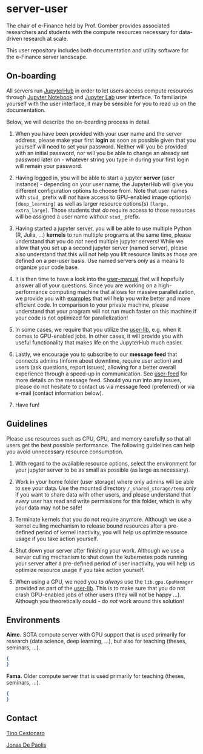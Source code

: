 # server-user

The chair of e-Finance held by Prof. Gomber provides associated researchers and students with the compute resources necessary for data-driven research at scale. 

This user repository includes both documentation and utility software for the e-Finance server landscape.



## On-boarding

All servers run [JupyterHub](https://jupyterhub.readthedocs.io/en/latest/) in order to let users access compute resources through [Jupyter Notebook](https://jupyter-notebook.readthedocs.io/en/latest/) and [Jupyter Lab](https://jupyterlab.readthedocs.io/en/latest/) user interface. To familiarize yourself with the user interface, it may be sensible for you to read up on the documentation. 

Below, we will describe the on-boarding process in detail.

1. When you have been provided with your user name and the server address, please make your first **login** as soon as possible given that you yourself will need to set your password. Neither will you be provided with an initial password, nor will you be able to change an already set password later on - whatever string you type in during your first login will remain your password. 

2. Having logged in, you will be able to start a jupyter **server** (user instance) - depending on your user name, the JupyterHub will give you different configuration options to choose from. Note that user names with `stud_` prefix will *not* have access to GPU-enabled image option(s) `[deep_learning]` as well as larger resource options(s) `[large, extra_large]`. Those students that *do* require access to those resources will be assigned a user name *without* `stud_` prefix. 

3. Having started a jupyter server, you will be able to use multiple Python (R, Julia, ...) **kernels** to run multiple programs at the same time, please understand that you do *not* need multiple jupyter servers! While we allow that you set up a second jupyter server (named server), please also understand that this will not help you lift resource limits as those are defined on a per-user basis. Use named servers *only* as a means to organize your code base. 

4. It is then time to have a look into the [user-manual](user-manual) that will hopefully answer all of your questions. Since you are working on a high-performance computing machine that allows for massive parallelization, we provide you with [examples](user-manual/examples) that will help you write better and more efficient code. In comparison to your private machine, please understand that your program will not run much faster on this machine if your code is not optimized for parallelization!

5. In some cases, we require that you utilize the [user-lib](user-lib), e.g. when it comes to GPU-enabled jobs. In other cases, it will provide you with useful functionality that makes life on the JupyterHub much easier. 

6. Lastly, we encourage you to subscribe to our **message feed** that connects admins (inform about downtime, require user action) and users (ask questions, report issues), allowing for a better overall experience through a speed-up in communication. See [user-feed](user-feed) for more details on the message feed. Should you run into any issues, please do not hesitate to contact us via message feed (preferred) or via e-mail (contact information below).

7. Have fun!



## Guidelines

Please use resources such as CPU, GPU, and memory carefully so that all users get the best possible performance. The following guidelines can help you avoid unnecessary resource consumption.

1. With regard to the available resource options, select the environment for your jupyter server to be as small as possible (as large as necessary). 

2. Work in your home folder (user storage) where only admins will be able to see your data. Use the mounted directory `/_shared_storage/temp` *only* if you want to share data with other users, and please understand that *every* user has read and write permissions for this folder, which is why your data may not be safe!

2. Terminate kernels that you do not require anymore. Although we use a kernel culling mechanism to release bound resources after a pre-defined period of kernel inactivity, you will help us optimize resource usage if you take action yourself. 

3. Shut down your server after finishing your work. Although we use a server culling mechanism to shut down the kubernetes pods running your server after a pre-defined period of user inactivity, you will help us optimize resource usage if you take action yourself. 

5. When using a GPU, we need you to *always* use the `lib.gpu.GpuManager` provided as part of the [user-lib](user-lib). This is to make sure that you do not crash GPU-enabled jobs of other users (they will not be happy ...). Although you theoretically could - do *not* work around this solution! 



## Environments

**Aime.** SOTA compute server with GPU support that is used primarily for research (data science, deep learning, ...), but also for teaching (theses, seminars, ...). 

```json
{
}
```

**Fama.** Older compute server that is used primarily for teaching (theses, seminars, ...). 

```json
{
}
```



## Contact

[Tino Cestonaro](mailto:cestonaro@wiwi.uni-frankfurt.de?subject=[GitHub]%20server-user%20repository)

[Jonas De Paolis](mailto:depaolis@wiwi.uni-frankfurt.de?subject=[GitHub]%20server-user%20repository)
